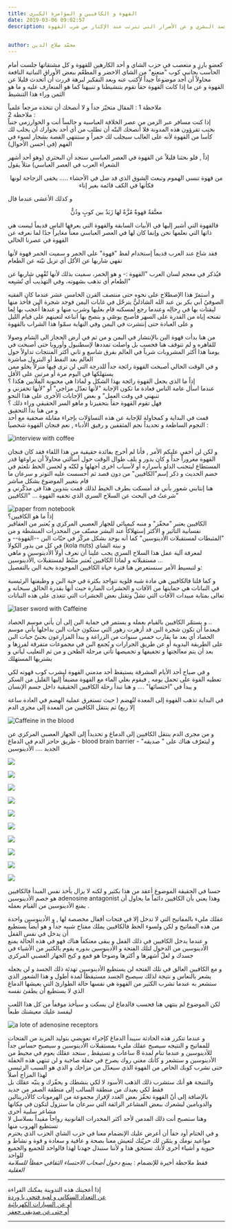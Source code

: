 ```yaml
---
title: القهوة و الكافيين و المؤامرة الكبرى
date: 2019-03-06 09:02:57
description: بدأت قهوة البن بالإنتشار في اليمن و من ثم في أرض الحجاز الى الشام وصولا للقاهره و لم تتوقف هنا فحسب بل واصلت تمددها لإسطنبول وأوروبا حتى أصبحت في يومنا هذا أكثر المشروبات شرباً في العالم بفرق شاسع و ثاني أكثر المنتجات تداولاً حول العالم بعد النفط أو البترول  مباشرة نتحدث في هذا المقال عن تأثير القهوة على الجسد البشري و عن الأضرار التي تترتب عند الإكثار من شرب القهوة
 

author: محمّد صلاح الدين
---
```


كعضوٍ بارزٍ و متعصب في حزب الشاي و أحد الكارهين للقهوة و كل مشتقاتها جلست أمام الحاسب بجانبي كوب "منعنع" من الشاي الاخضر و المطعّم ببعض الأوراق النباتية  النافعة  محاولاٌ أن أجد موضوعاً جيداً  لأكتب عنه وبعد التفكير لبرهة قررت أن أتحدث قليلا عن القهوة و عن ما إذا كانت القهوة حقاً تقوم بتنشيطنا و تنبيهنا  كما هو المتعارف عليه و ما هو الثمن وراء هذا التنشيط   

ملاحظة 1 : المقال متحيّز جداً و لا أنصحك أن تتخذه مرجعاً علمياً  
ملاحظة 2 :  
إذا كنت مسافر عبر الزمن  من عصر الخلافة العباسية و جالساً أنت و الخوارزمي  جنباً بجنب تقرؤون هذه المدونة فلا أنصحك البتّه أن تطلب من أي أحد بجوارك أن يجلب لك  كأسا من القهوة لأنه على الغالب سيجلب لك خمراً و ستنتهي القصة بشجار لسوء في الفهم  (في أحسن الأحوال)    

إذاً , فلو بحثنا قليلاً عن القهوة في العصر العباسي  سنجد أن البحتري (وهو أحد أشهر الشعراء العرب في العصر العباسي)  مثلاً يقول  
<center>  
من قهوة تنسي الهموم وتبعث  
الشوق الذي قد ضل في الأحشاء  
.....  
يخفى الزجاجة لونها فكأنها   
 في الكف قائمة بغير إناء    
</center>  

و كذلك الأعشى عندما قال   
<center>  
معتَّقةٌ قهوةٌ مُزَّةٌ   
لها زَبَدٌ بين كوبٍ ودُنٌّ   
</center>  

فالقهوة التي أشير إليها في الأبيات السابقة والقهوة التي يعرفها الناس قديماً  ليست هي  ذاتها  التي نعلمها  نحن  وإنما كان لها في العصر العباسي معناً مغايراً جدًا  لما نعرفه عن القهوة  في عصرنا الحالي    

فقد شاع عند العرب قديماً إستخدام لفظ "قهوة" على الخمر و سميت الخمر  قهوة لأنها تقهي شاربها عن الأكل أي تزيل نيّته عن الطعام    

فيُذكر في معجم لسان العرب "القهوة :- و هو  الخمر، سميت بذلك لأنها تُقْهِي شاربها عن الطعام أَي تذهب بشهوته، وفي التهذيب أَي تُشبِعه"  

و أستمرّ هذا الإصطلاح على نحوه حتى منتصف القرن الخامس عشر عندما كان الفقيه الصوفيُ أبي بكر بن عبد الله الشاذليُّ يترحّل في غابات اليمن فوجد شجرة البن فأخذ منها ليقتات بها في رِحالِه وعندما رجع لمسكنه قام بغليها وشرب منها و عندها أُعجب بها لِما تمنحه إياه من القدرة على السهر فأصبح يوصّي و ينصح بها أتباعه لتعينهم على قيام الليل و على العبادة حتى إنتشرت في اليمن وفي النهاية سمّوا هذا الشراب بالقهوة  

 من هنا بدأت قهوة البن بالإنتشار في اليمن و من ثم في أرض الحجاز الى الشام وصولا للقاهره و لم تتوقف هنا فحسب بل واصلت تمددها لإسطنبول وأوروبا حتى أصبحت في يومنا هذا أكثر المشروبات شرباً في العالم بفرق شاسع و ثاني أكثر المنتجات تداولاً حول العالم بعد النفط أو البترول  مباشرة   
 و في الوقت الحالي أصبحت القهوة رائجة جداً للدرجة التي لن ترى فيها منزلاً يخلو ممن يستهلكها في اليوم مرة أو مرتين على الأقل    
إذاً ما الذي يجعل القهوة رائجة بهذا الشكل و لماذا هي محبوبة الملايين هكذا ؟  
عندما اسأل عامة الناس فعادة ما تكون الإجابة  "لأنها تعدّل مزاجي"  أو "لأنها تحفزني و تنبهني في وقت العمل" و بعض الإجابات الأخرى على هذا النحو  
فهل تقوم القهوة حقاً بتحفيزنا و ماهو السر الحقيقي وراء ذلك ؟  
و من هنا بدأ التحقيق   
قمت في البداية و كمحاولة للإجابة عن هذه التساؤلات بإجراء مقابلة صحفية مع أحد النجوم الساطعة  و تحديداً نجم المثقفين و
رفيق الأدباء ,  نعم فنجان القهوة شخصياَ :  

![interview with coffee](../../images/004/interview_with_coffee.jpg)  
 

و لكن  لن أخفي عليكم الأمر ,  فأنا لم أخرج بفائدة حقيقية من هذا  اللقاء فقد كان فنجان القهوة مغروراً جداً و كان يدور و يلف طوال الوقت حول أسألتي محاولاً  أن يراوغها قدر المستطاع ليتجنب الدلو بأسراره أو لأسباب اخرى أجهلها و لكنّه و لحسن الحظ تلعثم في خضم الحديث و ذكر إسم"الكافيين" من دون قصد  ثم أحسست عليه التوتر و سرعان ما  قام بتغيير الموضوع بشكل مباشر   
هنا إنتابني شعور بأني قد أمسكت بطرف الخيط لذلك قمت بتدوين هذا في مذكّرتي و شرعتُ في البحث عن السلاح السري الذي تخفيه القهوة …  "الكافيين"  

![paper from notebook](../../images/004/paper_from_notebook.jpg)  
إذاً ما هو الكافيين؟  
الكافيين  يعتبر "محفّز" و منبه كيميائي للجهاز العصبي المركزي و يُعتبر من العقاقير نفسانية التأثير و الأكثر إستهلاكاً عند البشر مصنّف من المخدرات المنشطة و من "المثبطات لمستقبلات الأدينوسين" كما أنه يوجد بشكل مركّز في حبّات البن  --القهوة--  و في كل من  بذور الكولا (kola nuts) و نبتة الشاي  
لمعرفة آلية عمل هذا السلاح السري يجب علينا أن نعرف أولاً الأدينوسين و ماهي مستقبلاته و لماذا الكافيين يُعتبر مثبّط لمستقبلات ,الأدينوسين …    
و لتبسيط الأمر سنستعرض هنا فترة حياة الكافيين الموجودة بحبة البن بالتفصيل:  

و كما قلنا فالكافيين هي مادة شبه قلوية تتواجد بكثرة في حبة البن و وظيفتها الرئيسية في النباتات هي حمايتها من الآفات و الحشرات الضارة حيث أنها بقدرة الخالق سبحانه و تعالى بمثابة مبيدات الآفات التي تشلّ وتقتل بعض الحشرات التي تتغذى على هذه النباتات  

![laser sword with Caffeine](../../images/004/laser_sword_with_Caffeine.jpg)  

و يستمّر الكافيين بالقيام بعمله و يستمر في حماية البن إلى أن يأتي موسم الحصاد ..  
 فبعدما أن تكون شجرة البن  قد أزهرت زهور التي ستكون حبات البن بداخلها يأتي موسم الحصاد أي بعد ما يقارب خمس سنوات  من الزراعة و يبدأ المزارعون بجنيّ حبات البن على الطريقة اليدوية أو عن طريق الجرارات و يُجمع البن في مجموعات متفرقة لفرزها و بعد أن يتم معالجتها و تجفيفها و تحميصها تأتي مرحلة الطحن و من ثم التعليب ليأتي و يشتريها المستهلك  

و في صباح أحد الأيام المشرقة يستيقظ أحد مدمني القهوة  ليشرب كوب قهوته لكي تعطيه القوة على تحمل يومه  , فيقوم بغلي الماء مع القهوة  مضيفاً إليها القليل من السكر و يبدأ في "احتسائها" ….  و هنا تبدأ رحلة الكافيين الحقيقية  داخل جسم الإنسان   

 
في البداية تذهب القهوة إلى المعدة لتُهضم ( حيث تستغرق عملية الهضم في العادة ساعة إلا ربع) ثم  ينتقل الكافيين من المعدة إلى مجرى الدم  

![Caffeine in the blood](../../images/004/Caffeine_in_the_blood.jpg)  

و من مجرى الدم ينتقل الكافيين إلى الدماغ و تحديداً إلى  الجهاز العصبي المركزي عن طريق حاجز الدم في الدماغ - blood brain barrier - و ليتعرّف هناك  على " صديقه"  الجديد  .... الأدينوسين   
 
![](../../images/004/Caffeine_01.jpg)  
  
![](../../images/004/Caffeine_02.jpg)  
  
![](../../images/004/Caffeine_03.jpg)  

![](../../images/004/adenosine_receptor_01.jpg)  
  
![](../../images/004/adenosine_receptor_02.jpg)  
  
![](../../images/004/adenosine_receptor_03.jpg)  
  
![](../../images/004/adenosine_receptor_04.jpg)  
  
![](../../images/004/adenosine_receptor_05.jpg)  
  
![](../../images/004/adenosine_receptor_06.jpg)  
  
![](../../images/004/adenosine_receptor_07.jpg)  
    

حسنا في الحقيقة الموضوع أعقد من هذا بكثير و لكنه لا يزال يأخذ نفس المبدأ فالكافيين هو خصم الأدينوسين adenosine antagonist وهذا يعني بأن الكافيين دائماً ما يحاول أن يمنع الأدينوسين من القيام بعمله .  

عقلك مليء بالمفاتيح التي لا تدخل إلا في فتحات أقفال مخصصة لها , و الأدينوسين واحدة من هذه المفاتيح و لكن ولسوء الحظ فالكافيين يملك مفتاح شبيه جداً و هو أيضاً يستطيع أن يدخل في نفس القفل  
 و عندما يدخل الكافيين في ذلك القفل و يبقى معتكفاً هناك  فهو في هذه الحالة  يمنع الأدينوسين من الدخول لتلك الفتحة و الأدينوسين بدوره  يقوم بالكثير من الأشياء في جسدك و لعلّ أشهرها و أكثرها وضوحاً هو قمع و كبح الجهاز العصبي المركزي  

 و مع الكافيين العالق في تلك الفتحه لن يستطيع الأدينوسين تهدئة ذلك الجسد و لن يجعله يشعر بالنعاس و نتيجة لذلك سيصبح الجسد مستيقظاً لمدة أطول و هذا الشعور الذي ستشعر به عندما تشرب الكثير من القهوة هي نفسها حالة الطوارئ التي يعيشها الدماغ الذي لا يستطيع أن يطفئ نفسه    

لكن الموضوع لم ينتهي هنا فحسب فالدماغ لن يسكت و سيأخذ موقفاً من كل هذا اللعب ليفسد عليك معيشتك طبعاً   

![a lote of adenosine receptors](../../images/004/a_lote_of_adenosine_receptors.jpg)  
  
و عندما تتكرر هذه الحادثة سيبدأ الدماغ كإجراء تعويضي بتوليد المزيد من الفتحات للمفاتيح و النتيجه سيصبح عقلك مليء بمستقبلات الأدينوسين و سيصبح حساس جداً للأدينوسين و عندما تنام لمدة 8 ساعات  و تستيقظ , ستجد  عقلك يعوم في محيط من الأدينوسين و ستشعر و كأنك مغني روك يصرخ في حفلة صاخبة و لن تنتهي هذه الحفلة حتى تشرب كوبك الخاص من القهوة الذي سيعدّل من  مزاجك و الذي هو السبب الرئيسي لهذا المزاج أصلاً  
والنتيجة هو أنك ستشرب ذلك الذهب الأسود لا لكي ينشطك و يحفّزك و ينبّه عقلك بل فقط لكي يعيدك من منطقة السالب إلى منطقة الصفر من جديد   
بالإضافة إلى أنّ القهوة تحفّز بعض الغدد لإفراز مجموعة من الهرمونات كالأدرينالين والدوبامين ليشعرك ببعض المشاعر الزائفة التي سرعان ما ستزول لتكون في مكانها مشاعر سلبية أخرى   
وهنا ستصبح أنت ذلك المدمن لأحد أكثر المخدرات القانونية  رواجاً مقيداً بسلاسل لا تستطيع الهروب منها   
و في الختام أود حقاً أن أعرض عليك الإنضمام معنا في حزب الشاي الحزب الذي يحترم مواعيد نومك و يثمّن لك حريّتك لتعيش معنا بصحة و عافية و سعادة و قوة و نشاط و حيوية و أشياء أخرى لأنك تستحق هذا و لأننا سنبذل جهدنا لهذا فالواحد للجميع والجميع للواحد   
فقط ملاحظة أخيرة  للإنضمام :  *يمنع دخول أصحاب الاحتساء الثقافي حفظاً للسلامة العقلية*  

***
إذا أعجبتك هذه التدوينة يمكنك القراءة   
 [عن التعداد السكاني و لعبة فتحي يا وردة](https://m-beayou.netlify.com/posts/the_population_growth_and_open_flower_game-/)  
 [أو عن السيارات الكهربائية](https://m-beayou.netlify.com/posts/electric_car_and_the_energy/)  
 [أو حتى عن صديقي حعفر](https://m-beayou.netlify.com/posts/jafaar_my_friend/)  
***




